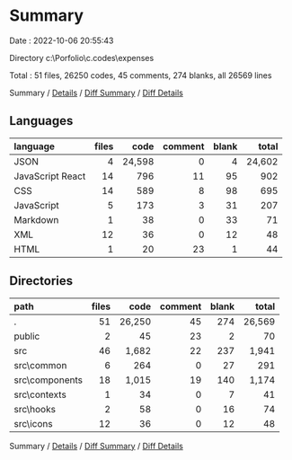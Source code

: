 # Summary

Date : 2022-10-06 20:55:43

Directory c:\\Porfolio\\c.codes\\expenses

Total : 51 files,  26250 codes, 45 comments, 274 blanks, all 26569 lines

Summary / [Details](details.md) / [Diff Summary](diff.md) / [Diff Details](diff-details.md)

## Languages
| language | files | code | comment | blank | total |
| :--- | ---: | ---: | ---: | ---: | ---: |
| JSON | 4 | 24,598 | 0 | 4 | 24,602 |
| JavaScript React | 14 | 796 | 11 | 95 | 902 |
| CSS | 14 | 589 | 8 | 98 | 695 |
| JavaScript | 5 | 173 | 3 | 31 | 207 |
| Markdown | 1 | 38 | 0 | 33 | 71 |
| XML | 12 | 36 | 0 | 12 | 48 |
| HTML | 1 | 20 | 23 | 1 | 44 |

## Directories
| path | files | code | comment | blank | total |
| :--- | ---: | ---: | ---: | ---: | ---: |
| . | 51 | 26,250 | 45 | 274 | 26,569 |
| public | 2 | 45 | 23 | 2 | 70 |
| src | 46 | 1,682 | 22 | 237 | 1,941 |
| src\\common | 6 | 264 | 0 | 27 | 291 |
| src\\components | 18 | 1,015 | 19 | 140 | 1,174 |
| src\\contexts | 1 | 34 | 0 | 7 | 41 |
| src\\hooks | 2 | 58 | 0 | 16 | 74 |
| src\\icons | 12 | 36 | 0 | 12 | 48 |

Summary / [Details](details.md) / [Diff Summary](diff.md) / [Diff Details](diff-details.md)
